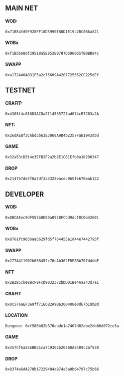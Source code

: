 ## MAIN NET

#### WOB:
```shell
0x71B54fd9F928FF10D5990f80D1E19c2BC866a821
```
#### WOBx
```shell
0xf1B3660df29518a5E853E0787D506065fB0BB84c
```

#### SWAPP
```shell
0xa1724464831F5a2c75609A4207725552CC225dEf
```

## TESTNET

#### CRAFIT:
```shell
0x4303f4c018D3AC8a2114555727ad074cB7C03a2A
```

#### NFT:
```shell
0x26dAEBf3CAbd3b63E3869A9D4b2357FaB1943dbd
```

#### GAME
```shell
0x32a53cD314e3EFB2F2a2b8E1C61Efb0a18290347
```

#### DROP
```shell
0x2147b7de7f0a7df2a3325eacdc965fe670eab132
```

## DEVELOPER

#### WOB:
```shell
0x0BCAEec9dF553b0E59a0928FCCd9dcf8C0b42601
```
#### WOBx
```shell
0x8761fc9036aa5629fd5f764455a1d44e7442793f
```

#### SWAPP
```shell
0x277A411902b038452c76cAb362FDE8BA707d4dbF
```

#### NFT
```shell
0x2B285cbe8BcF9FcD9032372bDDD1Be4Aa243d7a1
```

#### CRAFIT
```shell
0x0C576aEF3e9ff71E0B2A9Ba300408e0d67b19bBd
```

#### LOCATION
```shell
Dungeon: 0xf586b82b376ebde1a7407d02ebe2db80d072ce3a
```
#### GAME
```shell
0x457Cf6a25EBB31ca7C9302b20768A2489c2af930
```

#### DROP
```shell
0x8374a6d4270b17229404a874a3a0b64797c75b66
```
